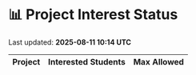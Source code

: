 # 📊 Project Interest Status

Last updated: **2025-08-11 10:14 UTC**

| Project | Interested Students | Max Allowed |
|---------|---------------------|-------------|
